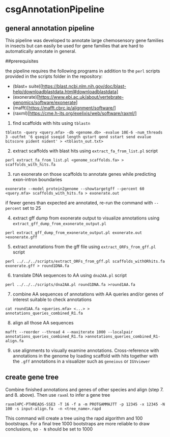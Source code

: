 # csgAnnotationPipeline

## general annotation pipeline 

This pipeline was developed to annotate large chemosensory gene families in insects but can easily be used for gene families that are hard to automatically annotate in general. 

##prerequisites

the pipeline requires the following programs in addition to the `perl` scripts provided in the scripts folder in the repository:
- (blast+ suite)[https://blast.ncbi.nlm.nih.gov/doc/blast-help/downloadblastdata.html#downloadblastdata]
- (exonerate)[https://www.ebi.ac.uk/about/vertebrate-genomics/software/exonerate]
- (mafft)[https://mafft.cbrc.jp/alignment/software/]
- (raxml)[https://cme.h-its.org/exelixis/web/software/raxml/]

1. find scaffolds with hits using `tblastn`   

`tblastn -query <query.mfa> -db <genome.db> -evalue 10E-6 -num_threads 3 -outfmt '6 qseqid sseqid length qstart qend sstart send evalue bitscore pident nident' > <tblastn_out.txt>`

2. extract scaffolds with blast hits using `extract_fa_from_list.pl` script    

`perl extract_fa_from_list.pl <genome_scaffolds.fa> > scaffolds_with_hits.fa`

3. run exonerate on those scaffolds to annotate genes while predicting exon-intron boundaries    

`exonerate --model protein2genome --showtargetgff --percent 60 <query.mfa> scaffolds_with_hits.fa > exonerate.out`  

if fewer genes than expected are annotated, re-run the command with `--percent` set to 25

4. extract gff dump from exonerate output to visualize annotations using `extract_gff_dump_from_exonerate_output.pl`   

`perl extract_gff_dump_from_exonerate_output.pl exonerate.out >exonerate.gff` 
    
5. extract annotations from the gff file using `extract_ORFs_from_gff.pl` script    

`perl ../../../scripts/extract_ORFs_from_gff.pl scaffolds_withORhits.fa exonerate.gff > round1DNA.fa` 

6. translate DNA sequences to AA using `dna2AA.pl` script   

`perl ../../../scripts/dna2AA.pl round1DNA.fa >round1AA.fa` 

7. combine AA sequences of annotations with AA queries and/or genes of interest suitable to check annotations      

`cat round1AA.fa <queries.mfa> <...> > annotations_queries_combined_R1.fa`

8. align all those AA sequences    

`mafft --reorder --thread 4 --maxiterate 1000 --localpair annotations_queries_combined_R1.fa >annotations_queries_combined_R1-align.fa`

9. use alignments to visually examine annotations. Cross-reference with annotations in the genome by loading scaffold with hits together with the `.gff` annotations in a visualizer such as `geneious` or `IGVviewer`


## create gene tree 
Combine finished annotations and genes of other species and align (step 7. and 8. above). Then use `raxml` to infer a gene tree    

`raxmlHPC-PTHREADS-SSE3 -T 16 -f a -m PROTGAMMAJTT -p 12345 -x 12345 -N 100 -s input-align.fa  -n <tree_name>.rapd`

This command will create a tree using the rapd algorithm and 100 bootstraps. For a final tree 1000 bootstraps are more reliable to draw conclusions, so `-
N` should be set to 1000
